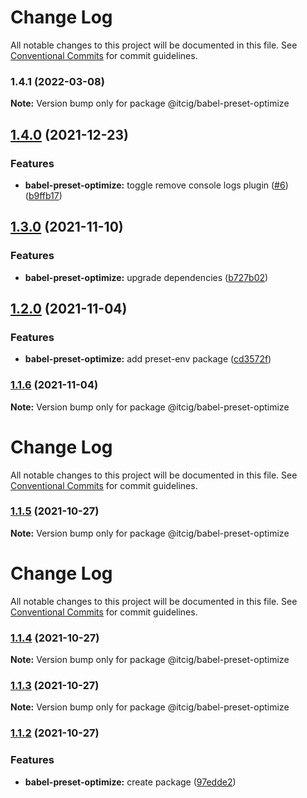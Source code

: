 # Change Log

All notable changes to this project will be documented in this file.
See [Conventional Commits](https://conventionalcommits.org) for commit guidelines.

### 1.4.1 (2022-03-08)

**Note:** Version bump only for package @itcig/babel-preset-optimize





## [1.4.0](https://github.com/itcig/itcig/compare/@itcig/babel-preset-optimize@1.3.0...@itcig/babel-preset-optimize@1.4.0) (2021-12-23)


### Features

* **babel-preset-optimize:** toggle remove console logs plugin ([#6](https://github.com/itcig/itcig/issues/6)) ([b9ffb17](https://github.com/itcig/itcig/commit/b9ffb17bb4521dd5533f9de6652d56d00cd472fa))



## [1.3.0](https://github.com/itcig/itcig/compare/@itcig/babel-preset-optimize@1.2.0...@itcig/babel-preset-optimize@1.3.0) (2021-11-10)


### Features

* **babel-preset-optimize:** upgrade dependencies ([b727b02](https://github.com/itcig/itcig/commit/b727b0237d8348387d37d44a5dd36860a806bef7))



## [1.2.0](https://github.com/itcig/itcig/compare/@itcig/babel-preset-optimize@1.1.6...@itcig/babel-preset-optimize@1.2.0) (2021-11-04)


### Features

* **babel-preset-optimize:** add preset-env package ([cd3572f](https://github.com/itcig/itcig/commit/cd3572f357b2e8970a564eabd413141144c9a612))



### [1.1.6](https://github.com/itcig/itcig/compare/@itcig/babel-preset-optimize@1.1.5...@itcig/babel-preset-optimize@1.1.6) (2021-11-04)

**Note:** Version bump only for package @itcig/babel-preset-optimize





# Change Log

All notable changes to this project will be documented in this file. See
[Conventional Commits](https://conventionalcommits.org) for commit guidelines.

### [1.1.5](https://github.com/itcig/itcig/compare/@itcig/babel-preset-optimize@1.1.4...@itcig/babel-preset-optimize@1.1.5) (2021-10-27)

**Note:** Version bump only for package @itcig/babel-preset-optimize

# Change Log

All notable changes to this project will be documented in this file. See
[Conventional Commits](https://conventionalcommits.org) for commit guidelines.

### [1.1.4](https://github.com/itcig/itcig/compare/@itcig/babel-preset-optimize@1.1.3...@itcig/babel-preset-optimize@1.1.4) (2021-10-27)

**Note:** Version bump only for package @itcig/babel-preset-optimize

### [1.1.3](https://github.com/itcig/itcig/compare/@itcig/babel-preset-optimize@1.1.2...@itcig/babel-preset-optimize@1.1.3) (2021-10-27)

**Note:** Version bump only for package @itcig/babel-preset-optimize

### [1.1.2](https://github.com/itcig/itcig/compare/@itcig/babel-preset-optimize@1.1.2...@itcig/babel-preset-optimize@1.1.2) (2021-10-27)

### Features

- **babel-preset-optimize:** create package
  ([97edde2](https://github.com/itcig/itcig/commit/97edde2ee87a640ea96caf34a8e8ec8ee45e0ffa))
